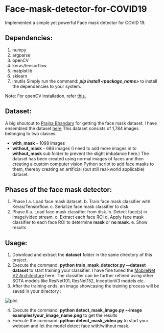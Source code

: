 # Face-mask-detector-for-COVID19
Implemented a simple yet powerful Face mask detector for COVID 19.

## Dependencies:
1. numpy
2. argparse
3. openCV
4. keras/tensorflow
5. matplotlib
6. sklearn
7. imutils
Simply run the command: ***pip install <package_name>*** to install the dependencies to your system.

Note: 
For openCV installation, refer [this.](https://www.pyimagesearch.com/2018/09/19/pip-install-opencv/)

## Dataset:
A big shoutout to [Prajna Bhandary](https://github.com/prajnasb/observations) for getting the face mask dataset. I have ensembled the dataset [here](https://drive.google.com/drive/folders/1s7uT7YIs-wCmJaf8a-Pxn1A99NaMJw6B?usp=sharing)
This dataset consists of 1,784 images belonging to two classes:
* **with_mask**    - 1098 images
* **without_mask** - 686 images
(I need to add more images in to **without_mask** sub folder to prevent the slight imbalance here.)
The dataset has been created using normal images of faces and then creating a custom computer vision Python script to add face masks to them, thereby creating an artificial (but still real-world applicable) dataset.

## Phases of the face mask detector:
1. Phase I
  a. Load face mask dataset.
  b. Train face mask classifier with Keras/Tensorflow.
  c. Serialize face mask classifier to disk.
2. Phase II
  a. Load face mask classifier from disk.
  b. Detect face(s) in image/video stream.
  c. Extract each face ROI
  d. Apply face mask classifier to each face ROI to determine **mask** or **no mask**.
  e. Show results
  
 ## Usage:
 1. Download and extract the **dataset** folder in the same directory of this project.
 2. Execute the command: **python train_mask_detector.py --dataset dataset** to start training your classifier. I have fine tuned the [MobileNet V2 Architecture](https://arxiv.org/abs/1801.04381) here. The classifier can be further refined using other SOTA models like ResNet101, ResNet152, InceptionV3 models etc.
 3. After the training ends, an image showcasing the training process will be saved in your directory :
 
 ![plot](https://user-images.githubusercontent.com/29462447/81412091-f3b78500-9160-11ea-9d86-b6e22717e0c6.png)

 4. Execute the command: **python detect_mask_image.py --image examples/your_image_name.png** to get the results
 5. Execute the command: **python detect_mask_video.py** to start your webcam and let the model detect face with/without mask.
